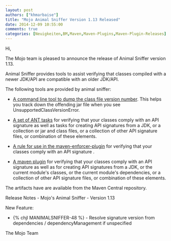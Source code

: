 ```yaml
---
layout: post
authors: ["khmarbaise"]
title: "Mojo Animal Sniffer Version 1.13 Released"
date: 2014-12-09 10:55:00
comments: true
categories: [Neuigkeiten,BM,Maven,Maven-Plugins,Maven-Plugin-Releases]
---
```

Hi,

The Mojo team is pleased to announce the release of Animal Sniffer version 1.13.

Animal Sniffer provides tools to assist verifying that classes
compiled with a newer JDK/API are compatible with an older JDK/API.

The following tools are provided by animal sniffer:

* [A command line tool to dump the class file version number](http://mojo.codehaus.org/animal-sniffer/animal-sniffer/index.html).
This helps you track down the offending jar file when you see
UnsupportedClassVersionError.

* [A set of ANT tasks](http://mojo.codehaus.org/animal-sniffer/animal-sniffer-ant-tasks/index.html)
for verifying that your classes comply with an API signature as well
as tasks for creating API signatures from a JDK, or a collection or
jar and class files, or a collection of other API signature files, or
combination of these elements.

* [A rule for use in the maven-enforcer-plugin](http://mojo.codehaus.org/animal-sniffer/animal-sniffer-enforcer-rule/index.html)
for verifying that your classes comply with an API signature .

* [A maven plugin](http://mojo.codehaus.org/animal-sniffer-maven-plugin/index.html) for
verifying that your classes comply with an API signature as well as
for creating API signatures from a JDK, or the current module's
classes, or the current module's dependencies, or a collection of
other API signature files, or combination of these elements.

The artifacts have are available from the Maven Central repository.

Release Notes - Mojo's Animal Sniffer - Version 1.13

New Feature:

 * {% chjl MANIMALSNIFFER-48 %} - Resolve signature version from dependencies / dependencyManagement if unspecified

The Mojo Team
